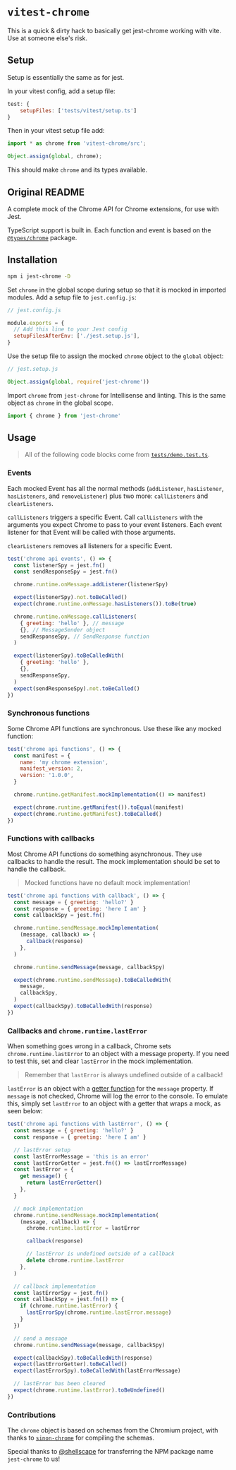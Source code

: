 # `vitest-chrome`

This is a quick & dirty hack to basically get jest-chrome working
with vite. Use at someone else's risk.

## Setup

Setup is essentially the same as for jest.

In your vitest config, add a setup file:

```javascript
test: {
    setupFiles: ['tests/vitest/setup.ts']
}
```

Then in your vitest setup file add:

```javascript
import * as chrome from 'vitest-chrome/src';

Object.assign(global, chrome);
```

This should make `chrome` and its types available.


## Original README

A complete mock of the Chrome API for Chrome extensions, for use
with Jest.

TypeScript support is built in. Each function and event is based
on the
[`@types/chrome`](https://www.npmjs.com/package/@types/chrome)
package.

## Installation

```sh
npm i jest-chrome -D
```

Set `chrome` in the global scope during setup so that it is
mocked in imported modules. Add a setup file to `jest.config.js`:

```javascript
// jest.config.js

module.exports = {
  // Add this line to your Jest config
  setupFilesAfterEnv: ['./jest.setup.js'],
}
```

Use the setup file to assign the mocked `chrome` object to the
`global` object:

```javascript
// jest.setup.js

Object.assign(global, require('jest-chrome'))
```

Import `chrome` from `jest-chrome` for Intellisense and linting.
This is the same object as `chrome` in the global scope.

```javascript
import { chrome } from 'jest-chrome'
```

## Usage

> All of the following code blocks come from
> [`tests/demo.test.ts`](tests/demo.test.ts).

### Events

Each mocked Event has all the normal methods (`addListener`,
`hasListener`, `hasListeners`, and `removeListener`) plus two
more: `callListeners` and `clearListeners`.

`callListeners` triggers a specific Event. Call `callListeners`
with the arguments you expect Chrome to pass to your event
listeners. Each event listener for that Event will be called with
those arguments.

`clearListeners` removes all listeners for a specific Event.

```javascript
test('chrome api events', () => {
  const listenerSpy = jest.fn()
  const sendResponseSpy = jest.fn()

  chrome.runtime.onMessage.addListener(listenerSpy)

  expect(listenerSpy).not.toBeCalled()
  expect(chrome.runtime.onMessage.hasListeners()).toBe(true)

  chrome.runtime.onMessage.callListeners(
    { greeting: 'hello' }, // message
    {}, // MessageSender object
    sendResponseSpy, // SendResponse function
  )

  expect(listenerSpy).toBeCalledWith(
    { greeting: 'hello' },
    {},
    sendResponseSpy,
  )
  expect(sendResponseSpy).not.toBeCalled()
})
```

### Synchronous functions

Some Chrome API functions are synchronous. Use these like any
mocked function:

```javascript
test('chrome api functions', () => {
  const manifest = {
    name: 'my chrome extension',
    manifest_version: 2,
    version: '1.0.0',
  }

  chrome.runtime.getManifest.mockImplementation(() => manifest)

  expect(chrome.runtime.getManifest()).toEqual(manifest)
  expect(chrome.runtime.getManifest).toBeCalled()
})
```

### Functions with callbacks

Most Chrome API functions do something asynchronous. They use
callbacks to handle the result. The mock implementation should be
set to handle the callback.

> Mocked functions have no default mock implementation!

```javascript
test('chrome api functions with callback', () => {
  const message = { greeting: 'hello?' }
  const response = { greeting: 'here I am' }
  const callbackSpy = jest.fn()

  chrome.runtime.sendMessage.mockImplementation(
    (message, callback) => {
      callback(response)
    },
  )

  chrome.runtime.sendMessage(message, callbackSpy)

  expect(chrome.runtime.sendMessage).toBeCalledWith(
    message,
    callbackSpy,
  )
  expect(callbackSpy).toBeCalledWith(response)
})
```

### Callbacks and `chrome.runtime.lastError`

When something goes wrong in a callback, Chrome sets
`chrome.runtime.lastError` to an object with a message property.
If you need to test this, set and clear `lastError` in the mock
implementation.

> Remember that `lastError` is always undefined outside of a
> callback!

`lastError` is an object with a
[getter function](https://developer.mozilla.org/en-US/docs/Web/JavaScript/Reference/Functions/get)
for the `message` property. If `message` is not checked, Chrome
will log the error to the console. To emulate this, simply set
`lastError` to an object with a getter that wraps a mock, as seen
below:

```javascript
test('chrome api functions with lastError', () => {
  const message = { greeting: 'hello?' }
  const response = { greeting: 'here I am' }

  // lastError setup
  const lastErrorMessage = 'this is an error'
  const lastErrorGetter = jest.fn(() => lastErrorMessage)
  const lastError = {
    get message() {
      return lastErrorGetter()
    },
  }

  // mock implementation
  chrome.runtime.sendMessage.mockImplementation(
    (message, callback) => {
      chrome.runtime.lastError = lastError

      callback(response)

      // lastError is undefined outside of a callback
      delete chrome.runtime.lastError
    },
  )

  // callback implementation
  const lastErrorSpy = jest.fn()
  const callbackSpy = jest.fn(() => {
    if (chrome.runtime.lastError) {
      lastErrorSpy(chrome.runtime.lastError.message)
    }
  })

  // send a message
  chrome.runtime.sendMessage(message, callbackSpy)

  expect(callbackSpy).toBeCalledWith(response)
  expect(lastErrorGetter).toBeCalled()
  expect(lastErrorSpy).toBeCalledWith(lastErrorMessage)

  // lastError has been cleared
  expect(chrome.runtime.lastError).toBeUndefined()
})
```

### Contributions

The `chrome` object is based on schemas from the Chromium
project, with thanks to
[`sinon-chrome`](https://github.com/acvetkov/sinon-chrome) for
compiling the schemas.

Special thanks to [@shellscape](https://github.com/shellscape)
for transferring the NPM package name `jest-chrome` to us!
